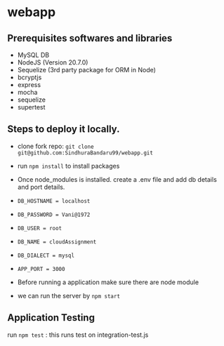 # webapp

## Prerequisites softwares and libraries
- MySQL DB
- NodeJS (Version 20.7.0)
- Sequelize (3rd party package for ORM in Node)
- bcryptjs
- express
- mocha
- sequelize
- supertest
## Steps to deploy it locally.
- clone fork repo:  `git clone git@github.com:SindhuraBandaru99/webapp.git`

- run  `npm install` to install packages

- Once  node_modules is installed. create a .env file and add db details and port details.
-   `DB_HOSTNAME = localhost`
-   `DB_PASSWORD = Vani@1972`
-   `DB_USER = root`
-   `DB_NAME = cloudAssignment`
-   `DB_DIALECT = mysql`
-   `APP_PORT = 3000`
-    Before running a application make sure there are node module
-  we can run the server by  `npm start`

## Application Testing
run `npm test` : this runs test on integration-test.js
